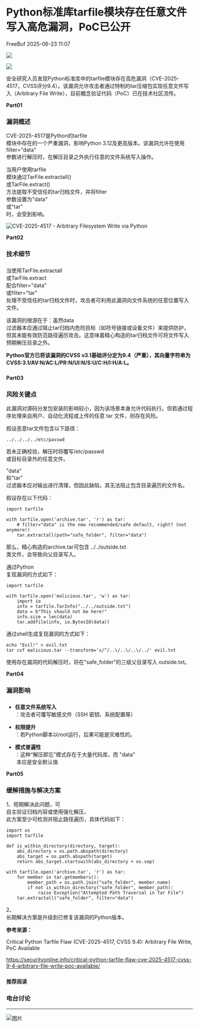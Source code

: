 #  Python标准库tarfile模块存在任意文件写入高危漏洞，PoC已公开  
 FreeBuf   2025-06-23 11:07  
  
![](https://mmbiz.qpic.cn/mmbiz_gif/qq5rfBadR38jUokdlWSNlAjmEsO1rzv3srXShFRuTKBGDwkj4gvYy34iajd6zQiaKl77Wsy9mjC0xBCRg0YgDIWg/640?wx_fmt=gif "")  
  
  
![](https://mmbiz.qpic.cn/mmbiz_png/qq5rfBadR39Rd9FS387Ip2LW9mZ3naGsDh9DouD1ibKBE8HBtk5xywWu1SSaUaFP5wDicib6WhYVVWiaTmx4IKPy1g/640?wx_fmt=png&from=appmsg "")  
  
  
安全研究人员发现Python标准库中的tarfile模块存在高危漏洞（CVE-2025-4517，CVSS评分9.4）。该漏洞允许攻击者通过特制的tar压缩包实现任意文件写入（Arbitrary File Write），目前概念验证代码（PoC）已在技术社区流传。  
  
  
**Part01**  
### 漏洞概述  
  
  
CVE-2025-4517是Python的tarfile  
模块中存在的一个严重漏洞，影响Python 3.12及更高版本。该漏洞允许在使用filter="data"  
参数进行解压时，在解压目录之外执行任意的文件系统写入操作。  
  
  
当用户使用tarfile  
模块通过TarFile.extractall()  
或TarFile.extract()  
方法提取不受信任的tar归档文件，并将filter  
参数设置为"data"  
或"tar"  
时，会受到影响。  
  
  
![CVE-2025-4517 - Arbitrary Filesystem Write via Python](https://mmbiz.qpic.cn/mmbiz_png/qq5rfBadR39Rd9FS387Ip2LW9mZ3naGscOCFgpBLg3gZotNhGd62O5sHJbMkFqSacoDb7SDCJxtmDX3rGIq6yg/640?wx_fmt=png&from=appmsg "")  
  
  
**Part02**  
### 技术细节  
###   
  
当使用TarFile.extractall  
或TarFile.extract  
配合filter="data"  
或filter="tar"  
处理不受信任的tar归档文件时，攻击者可利用此漏洞向文件系统的任意位置写入文件。  
  
  
该漏洞的根源在于：虽然data  
过滤器本应通过阻止tar归档内危险目标（如符号链接或设备文件）来提供防护，但其未能有效防范路径遍历攻击。这意味着精心构造的tar归档文件可将文件写入预期解压目录之外。  
  
  
**Python官方已将该漏洞的CVSS v3.1基础评分定为9.4（严重），其向量字符串为CVSS:3.1/AV:N/AC:L/PR:N/UI:N/S:U/C:H/I:H/A:L。**  
###   
  
**Part03**  
### 风险关键点  
  
  
此漏洞对源码分发包安装的影响较小，因为该场景本身允许代码执行。但若通过程序处理来自用户、自动化流程或上传的任意 tar 文件，则存在风险。  
  
  
假设恶意tar文件包含以下路径：  
```
../../../../etc/passwd
```  
  
若未正确校验，解压时将覆写/etc/passwd  
或目标目录外的任意文件。  
  
  
"data"  
和"tar"  
过滤器本应对输出进行清理，但因此缺陷，其无法阻止包含目录遍历的文件名。  
  
  
假设存在以下代码：  
```
import tarfile

with tarfile.open('archive.tar', 'r') as tar:
    # filter="data" is the new recommended/safe default, right? (not anymore!)
    tar.extractall(path="safe_folder", filter="data")
```  
  
那么，精心构造的archive.tar可包含 ../../outside.txt  
类文件，会导致向父目录写入。  
  
  
通过Python  
复现漏洞的方式如下：  
```
import tarfile

with tarfile.open('malicious.tar', 'w') as tar:
    import io
    info = tarfile.TarInfo("../../outside.txt")
    data = b"This should not be here!"
    info.size = len(data)
    tar.addfile(info, io.BytesIO(data))
```  
  
  
通过shell生成复现漏洞的方式如下：  
```
echo "Evil!" > evil.txt
tar cvf malicious.tar --transform='s/^/..\/..\/..\/../' evil.txt
```  
  
使用存在漏洞的代码解压时，将在"safe_folder"的三级父目录写入 outside.txt。  
  
  
**Part04**  
### 漏洞影响  
###   
- **任意文件系统写入**  
：攻击者可覆写敏感文件（SSH 密钥、系统配置等）  
  
- **权限提升**  
：若Python脚本以root运行，后果可能是灾难性的。  
  
- **模式普遍性**  
：这种“解压即忘”模式存在于大量代码库，而 "data"  
 本应是安全默认值  
  
  
**Part05**  
### 缓解措施与解决方案  
  
  
1、短期解决此问题，可  
自主验证归档内容或使用强化解压，  
此方案至少可检测并阻止路径遍历，具体代码如下：  
```
import os
import tarfile

def is_within_directory(directory, target):
    abs_directory = os.path.abspath(directory)
    abs_target = os.path.abspath(target)
    return abs_target.startswith(abs_directory + os.sep)

with tarfile.open('archive.tar', 'r') as tar:
    for member in tar.getmembers():
        member_path = os.path.join("safe_folder", member.name)
        if not is_within_directory("safe_folder", member_path):
            raise Exception("Attempted Path Traversal in Tar File")
    tar.extractall("safe_folder", filter="data")
```  
  
  
2、  
长期解决方案是升级到已修复该漏洞的Python版本。  
  
  
**参考来源：**  
  
Critical Python Tarfile Flaw (CVE-2025-4517, CVSS 9.4): Arbitrary File Write, PoC Available  
  
https://securityonline.info/critical-python-tarfile-flaw-cve-2025-4517-cvss-9-4-arbitrary-file-write-poc-available/  
  
  
###   
###   
###   
  
**推荐阅读**  
  
[](https://mp.weixin.qq.com/s?__biz=MjM5NjA0NjgyMA==&mid=2651323331&idx=3&sn=fb387b84ee719ca1c647d97b1ce9fed3&scene=21#wechat_redirect)  
  
### 电台讨论  
  
****  
  
  
  
![图片](https://mmbiz.qpic.cn/mmbiz_gif/qq5rfBadR3icF8RMnJbsqatMibR6OicVrUDaz0fyxNtBDpPlLfibJZILzHQcwaKkb4ia57xAShIJfQ54HjOG1oPXBew/640?wx_fmt=gif&wxfrom=5&wx_lazy=1&tp=webp "")  
  

